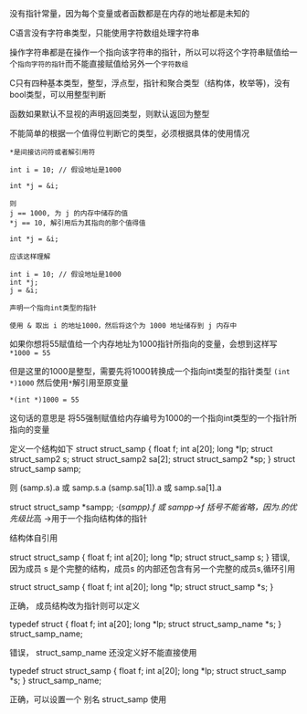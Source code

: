 没有指针常量，因为每个变量或者函数都是在内存的地址都是未知的

C语言没有字符串类型，只能使用字符数组处理字符串

操作字符串都是在操作一个指向该字符串的指针，所以可以将这个字符串赋值给一个`指向字符的指针`而不能直接赋值给另外一个`字符数组`

C只有四种基本类型，整型，浮点型，指针和聚合类型（结构体，枚举等)，没有bool类型，可以用整型判断

函数如果默认不显视的声明返回类型，则默认返回为整型

不能简单的根据一个值得位判断它的类型，必须根据具体的使用情况


`*是间接访问符或者解引用符`
```
int i = 10; // 假设地址是1000

int *j = &i;

则
j == 1000, 为 j 的内存中储存的值
*j == 10, 解引用后为其指向的那个值得值

```

`int *j = &i;`

```
应该这样理解

int i = 10; // 假设地址是1000
int *j;
j = &i;

声明一个指向int类型的指针

使用 & 取出 i 的地址1000，然后将这个为 1000 地址储存到 j 内存中
```



如果你想将55赋值给一个内存地址为1000指针所指向的变量，会想到这样写
`*1000 = 55`

但是这里的1000是整型，需要先将1000转换成一个指向int类型的指针类型  `(int *)1000` 然后使用`*`解引用至原变量

`*(int *)1000 = 55`

这句话的意思是 将55强制赋值给内存编号为1000的一个指向int类型的一个指针所指向的变量


定义一个结构如下
struct struct_samp {
    float f;
    int a[20];
    long *lp;
    struct struct_samp2 s;
    struct struct_samp2 sa[2];
    struct struct_samp2 *sp;
}
struct struct_samp samp;

则
(samp.s).a 或 samp.s.a
(samp.sa[1]).a 或 samp.sa[1].a

struct struct_samp *sampp;
·(*sampp).f 或 sampp->f
括号不能省略，因为.的优先级比*高
->用于一个指向结构体的指针



结构体自引用

struct struct_samp {
    float f;
    int a[20];
    long *lp;
    struct struct_samp s;
}
错误, 因为成员 s 是个完整的结构，成员s 的内部还包含有另一个完整的成员s,循环引用

struct struct_samp {
    float f;
    int a[20];
    long *lp;
    struct struct_samp *s;
}

正确， 成员结构改为指针则可以定义

typedef struct {
    float f;
    int a[20];
    long *lp;
    struct struct_samp_name *s;
} struct_samp_name;

错误， struct_samp_name 还没定义好不能直接使用

typedef struct struct_samp {
    float f;
    int a[20];
    long *lp;
    struct struct_samp *s;
} struct_samp_name;

正确，可以设置一个 别名 struct_samp 使用